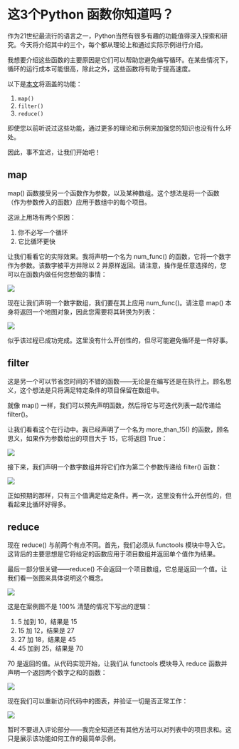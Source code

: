 # 这3个Python 函数你知道吗？



作为21世纪最流行的语言之一，Python当然有很多有趣的功能值得深入探索和研究。今天将介绍其中的三个，每个都从理论上和通过实际示例进行介绍。

我想要介绍这些函数的主要原因是它们可以帮助您避免编写循环。在某些情况下，循环的运行成本可能很高，除此之外，这些函数将有助于提高速度。

以下是[本文](https://towardsdatascience.com/top-3-python-functions-you-dont-know-about-probably-978f4be1e6d "Source")将涵盖的功能：

1. `map()`
2. `filter()`
3. `reduce()`

即使您以前听说过这些功能，通过更多的理论和示例来加强您的知识也没有什么坏处。

因此，事不宜迟，让我们开始吧！



## map

map() 函数接受另一个函数作为参数，以及某种数组。这个想法是将一个函数（作为参数传入的函数）应用于数组中的每个项目。

这派上用场有两个原因：

1. 你不必写一个循环
2. 它比循环更快

让我们看看它的实际效果。我将声明一个名为 num_func() 的函数，它将一个数字作为参数。该数字被平方并除以 2 并原样返回。请注意，操作是任意选择的，您可以在函数内做任何您想做的事情：

![](https://s2.loli.net/2023/06/09/U4HNCxFY9PvG6q2.png)



现在让我们声明一个数字数组，我们要在其上应用 num_func()。请注意 map() 本身将返回一个地图对象，因此您需要将其转换为列表：

![](https://s2.loli.net/2023/06/09/ruMgnEUXAalboN2.png)



似乎该过程已成功完成。这里没有什么开创性的，但尽可能避免循环是一件好事。



## filter

这是另一个可以节省您时间的不错的函数——无论是在编写还是在执行上。顾名思义，这个想法是只将满足特定条件的项目保留在数组中。

就像 map() 一样，我们可以预先声明函数，然后将它与可迭代列表一起传递给 filter()。

让我们看看这个在行动中。我已经声明了一个名为 more_than_15() 的函数，顾名思义，如果作为参数给出的项目大于 15，它将返回 True：

![](https://s2.loli.net/2023/06/09/lgiyYWQwXIu5dac.png)



接下来，我们声明一个数字数组并将它们作为第二个参数传递给 filter() 函数：

![](https://s2.loli.net/2023/06/09/wzqQDdbGvhMXxac.png)



正如预期的那样，只有三个值满足给定条件。再一次，这里没有什么开创性的，但看起来比循环好得多。



## reduce

现在 reduce() 与前两个有点不同。首先，我们必须从 functools 模块中导入它。这背后的主要思想是它将给定的函数应用于项目数组并返回单个值作为结果。

最后一部分很关键——reduce() 不会返回一个项目数组，它总是返回一个值。让我们看一张图来具体说明这个概念。

![](https://s2.loli.net/2023/06/09/PMrj6bqONTQmk2t.png)



这是在案例图不是 100% 清楚的情况下写出的逻辑：

1. 5 加到 10，结果是 15
2. 15 加 12，结果是 27
3. 27 加 18，结果是 45
4. 45 加到 25，结果是 70

70 是返回的值。从代码实现开始，让我们从 functools 模块导入 reduce 函数并声明一个返回两个数字之和的函数：

![](https://s2.loli.net/2023/06/09/OgFU6xjkRn9o1NA.png)



现在我们可以重新访问代码中的图表，并验证一切是否正常工作：

![](https://s2.loli.net/2023/06/09/LgrMDpjPz1FHfwX.png)



暂时不要进入评论部分——我完全知道还有其他方法可以对列表中的项目求和。这只是展示该功能如何工作的最简单示例。